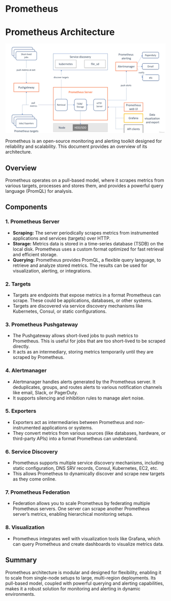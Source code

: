 # Prometheus

## 



# Prometheus Architecture
![alt text](<Screenshot from 2024-08-20 00-38-42-1.png>)

Prometheus is an open-source monitoring and alerting toolkit designed for reliability and scalability. This document provides an overview of its architecture.

## Overview

Prometheus operates on a pull-based model, where it scrapes metrics from various targets, processes and stores them, and provides a powerful query language (PromQL) for analysis.

## Components

### 1. Prometheus Server
- **Scraping:** The server periodically scrapes metrics from instrumented applications and services (targets) over HTTP.
- **Storage:** Metrics data is stored in a time-series database (TSDB) on the local disk. Prometheus uses a custom format optimized for fast retrieval and efficient storage.
- **Querying:** Prometheus provides PromQL, a flexible query language, to retrieve and analyze stored metrics. The results can be used for visualization, alerting, or integrations.

### 2. Targets
- Targets are endpoints that expose metrics in a format Prometheus can scrape. These could be applications, databases, or other systems.
- Targets are discovered via service discovery mechanisms like Kubernetes, Consul, or static configurations.

### 3. Prometheus Pushgateway
- The Pushgateway allows short-lived jobs to push metrics to Prometheus. This is useful for jobs that are too short-lived to be scraped directly.
- It acts as an intermediary, storing metrics temporarily until they are scraped by Prometheus.

### 4. Alertmanager
- Alertmanager handles alerts generated by the Prometheus server. It deduplicates, groups, and routes alerts to various notification channels like email, Slack, or PagerDuty.
- It supports silencing and inhibition rules to manage alert noise.

### 5. Exporters
- Exporters act as intermediaries between Prometheus and non-instrumented applications or systems.
- They convert metrics from various sources (like databases, hardware, or third-party APIs) into a format Prometheus can understand.

### 6. Service Discovery
- Prometheus supports multiple service discovery mechanisms, including static configuration, DNS SRV records, Consul, Kubernetes, EC2, etc.
- This allows Prometheus to dynamically discover and scrape new targets as they come online.

### 7. Prometheus Federation
- Federation allows you to scale Prometheus by federating multiple Prometheus servers. One server can scrape another Prometheus server’s metrics, enabling hierarchical monitoring setups.

### 8. Visualization
- Prometheus integrates well with visualization tools like Grafana, which can query Prometheus and create dashboards to visualize metrics data.

## Summary

Prometheus architecture is modular and designed for flexibility, enabling it to scale from single-node setups to large, multi-region deployments. Its pull-based model, coupled with powerful querying and alerting capabilities, makes it a robust solution for monitoring and alerting in dynamic environments.
